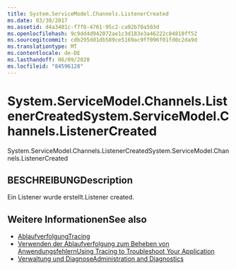```yaml
---
title: System.ServiceModel.Channels.ListenerCreated
ms.date: 03/30/2017
ms.assetid: d4a3401c-f7f8-4761-95c2-ca92b70a503d
ms.openlocfilehash: 9c9dd4d942072ae1c3d183e3a46222c84810ff52
ms.sourcegitcommit: cdb295dd1db589ce5169ac9ff096f01fd0c2da9d
ms.translationtype: MT
ms.contentlocale: de-DE
ms.lasthandoff: 06/09/2020
ms.locfileid: "84596128"
---
```

# <a name="systemservicemodelchannelslistenercreated"></a><span data-ttu-id="2d0f0-102">System.ServiceModel.Channels.ListenerCreated</span><span class="sxs-lookup"><span data-stu-id="2d0f0-102">System.ServiceModel.Channels.ListenerCreated</span></span>
<span data-ttu-id="2d0f0-103">System.ServiceModel.Channels.ListenerCreated</span><span class="sxs-lookup"><span data-stu-id="2d0f0-103">System.ServiceModel.Channels.ListenerCreated</span></span>  
  
## <a name="description"></a><span data-ttu-id="2d0f0-104">BESCHREIBUNG</span><span class="sxs-lookup"><span data-stu-id="2d0f0-104">Description</span></span>  
 <span data-ttu-id="2d0f0-105">Ein Listener wurde erstellt.</span><span class="sxs-lookup"><span data-stu-id="2d0f0-105">Listener created.</span></span>  
  
## <a name="see-also"></a><span data-ttu-id="2d0f0-106">Weitere Informationen</span><span class="sxs-lookup"><span data-stu-id="2d0f0-106">See also</span></span>

- [<span data-ttu-id="2d0f0-107">Ablaufverfolgung</span><span class="sxs-lookup"><span data-stu-id="2d0f0-107">Tracing</span></span>](index.md)
- [<span data-ttu-id="2d0f0-108">Verwenden der Ablaufverfolgung zum Beheben von Anwendungsfehlern</span><span class="sxs-lookup"><span data-stu-id="2d0f0-108">Using Tracing to Troubleshoot Your Application</span></span>](using-tracing-to-troubleshoot-your-application.md)
- [<span data-ttu-id="2d0f0-109">Verwaltung und Diagnose</span><span class="sxs-lookup"><span data-stu-id="2d0f0-109">Administration and Diagnostics</span></span>](../index.md)
